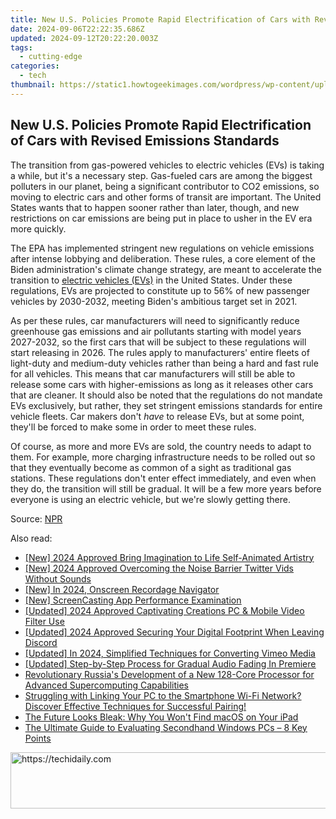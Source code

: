 ```yaml
---
title: New U.S. Policies Promote Rapid Electrification of Cars with Revised Emissions Standards
date: 2024-09-06T22:22:35.686Z
updated: 2024-09-12T20:22:20.003Z
tags:
  - cutting-edge
categories:
  - tech
thumbnail: https://static1.howtogeekimages.com/wordpress/wp-content/uploads/2024/01/tesla-destination-charger-1.jpeg
---
```


## New U.S. Policies Promote Rapid Electrification of Cars with Revised Emissions Standards

The transition from gas-powered vehicles to electric vehicles (EVs) is taking a while, but it's a necessary step. Gas-fueled cars are among the biggest polluters in our planet, being a significant contributor to CO2 emissions, so moving to electric cars and other forms of transit are important. The United States wants that to happen sooner rather than later, though, and new restrictions on car emissions are being put in place to usher in the EV era more quickly.

 The EPA has implemented stringent new regulations on vehicle emissions after intense lobbying and deliberation. These rules, a core element of the Biden administration's climate change strategy, are meant to accelerate the transition to [electric vehicles (EVs)](https://youtube-video-recordings.techidaily.com/new-charting-2023s-social-trend-peaks-in-graphs/) in the United States. Under these regulations, EVs are projected to constitute up to 56% of new passenger vehicles by 2030-2032, meeting Biden's ambitious target set in 2021.

 As per these rules, car manufacturers will need to significantly reduce greenhouse gas emissions and air pollutants starting with model years 2027-2032, so the first cars that will be subject to these regulations will start releasing in 2026\. The rules apply to manufacturers' entire fleets of light-duty and medium-duty vehicles rather than being a hard and fast rule for all vehicles. This means that car manufacturers will still be able to release some cars with higher-emissions as long as it releases other cars that are cleaner. It should also be noted that the regulations do not mandate EVs exclusively, but rather, they set stringent emissions standards for entire vehicle fleets. Car makers don't _have_ to release EVs, but at some point, they'll be forced to make some in order to meet these rules.

 Of course, as more and more EVs are sold, the country needs to adapt to them. For example, more charging infrastructure needs to be rolled out so that they eventually become as common of a sight as traditional gas stations. These regulations don't enter effect immediately, and even when they do, the transition will still be gradual. It will be a few more years before everyone is using an electric vehicle, but we're slowly getting there.

 Source: [NPR](https://www.npr.org/2024/03/20/1239092833/biden-epa-auto-emissions-evs)

<ins class="adsbygoogle"
     style="display:block"
     data-ad-format="autorelaxed"
     data-ad-client="ca-pub-7571918770474297"
     data-ad-slot="1223367746"></ins>

<ins class="adsbygoogle"
     style="display:block"
     data-ad-client="ca-pub-7571918770474297"
     data-ad-slot="8358498916"
     data-ad-format="auto"
     data-full-width-responsive="true"></ins>

<span class="atpl-alsoreadstyle">Also read:</span>
<div><ul>
<li><a href="https://facebook-video-footage.techidaily.com/new-2024-approved-bring-imagination-to-life-self-animated-artistry/"><u>[New] 2024 Approved Bring Imagination to Life Self-Animated Artistry</u></a></li>
<li><a href="https://twitter-videos.techidaily.com/new-2024-approved-overcoming-the-noise-barrier-twitter-vids-without-sounds/"><u>[New] 2024 Approved Overcoming the Noise Barrier Twitter Vids Without Sounds</u></a></li>
<li><a href="https://video-capture.techidaily.com/new-in-2024-onscreen-recordage-navigator/"><u>[New] In 2024, Onscreen Recordage Navigator</u></a></li>
<li><a href="https://extra-approaches.techidaily.com/new-screencasting-app-performance-examination/"><u>[New] ScreenCasting App Performance Examination</u></a></li>
<li><a href="https://fox-direct.techidaily.com/updated-2024-approved-captivating-creations-pc-and-mobile-video-filter-use/"><u>[Updated] 2024 Approved Captivating Creations PC & Mobile Video Filter Use</u></a></li>
<li><a href="https://discord-videos.techidaily.com/updated-2024-approved-securing-your-digital-footprint-when-leaving-discord/"><u>[Updated] 2024 Approved Securing Your Digital Footprint When Leaving Discord</u></a></li>
<li><a href="https://vimeo-videos.techidaily.com/updated-in-2024-simplified-techniques-for-converting-vimeo-media/"><u>[Updated] In 2024, Simplified Techniques for Converting Vimeo Media</u></a></li>
<li><a href="https://extra-guidance.techidaily.com/updated-step-by-step-process-for-gradual-audio-fading-in-premiere/"><u>[Updated] Step-by-Step Process for Gradual Audio Fading In Premiere</u></a></li>
<li><a href="https://tech-hub.techidaily.com/revolutionary-russias-development-of-a-new-128-core-processor-for-advanced-supercomputing-capabilities/"><u>Revolutionary Russia's Development of a New 128-Core Processor for Advanced Supercomputing Capabilities</u></a></li>
<li><a href="https://some-skills.techidaily.com/struggling-with-linking-your-pc-to-the-smartphone-wi-fi-network-discover-effective-techniques-for-successful-pairing/"><u>Struggling with Linking Your PC to the Smartphone Wi-Fi Network? Discover Effective Techniques for Successful Pairing!</u></a></li>
<li><a href="https://some-skills.techidaily.com/the-future-looks-bleak-why-you-wont-find-macos-on-your-ipad/"><u>The Future Looks Bleak: Why You Won't Find macOS on Your iPad</u></a></li>
<li><a href="https://some-skills.techidaily.com/the-ultimate-guide-to-evaluating-secondhand-windows-pcs-8-key-points/"><u>The Ultimate Guide to Evaluating Secondhand Windows PCs – 8 Key Points</u></a></li>
</ul></div>

<!-- affiliate ads begin -->
<a href="https://ephamedtechinc.pxf.io/c/5597632/2120866/26400?prodsku=mars" target="_top" id="2120866">
  <img src="//a.impactradius-go.com/display-ad/26400-2120866" border="0" alt="https://techidaily.com" width="728" height="90"/>
</a>
<img height="0" width="0" src="https://ephamedtechinc.pxf.io/i/5597632/2120866/26400?prodsku=mars" style="position:absolute;visibility:hidden;" border="0" />
<!-- affiliate ads end -->


